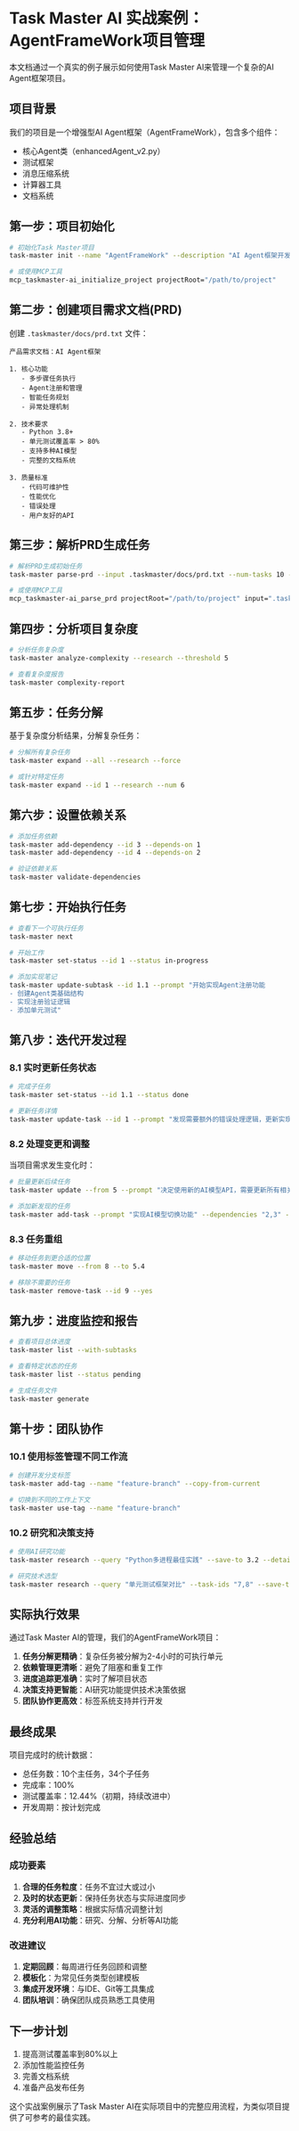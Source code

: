 # Task Master AI 实战案例：AgentFrameWork项目管理

本文档通过一个真实的例子展示如何使用Task Master AI来管理一个复杂的AI Agent框架项目。

## 项目背景

我们的项目是一个增强型AI Agent框架（AgentFrameWork），包含多个组件：
- 核心Agent类（enhancedAgent_v2.py）
- 测试框架
- 消息压缩系统
- 计算器工具
- 文档系统

## 第一步：项目初始化

```bash
# 初始化Task Master项目
task-master init --name "AgentFrameWork" --description "AI Agent框架开发"

# 或使用MCP工具
mcp_taskmaster-ai_initialize_project projectRoot="/path/to/project"
```

## 第二步：创建项目需求文档(PRD)

创建 `.taskmaster/docs/prd.txt` 文件：

```
产品需求文档：AI Agent框架

1. 核心功能
   - 多步骤任务执行
   - Agent注册和管理
   - 智能任务规划
   - 异常处理机制

2. 技术要求
   - Python 3.8+
   - 单元测试覆盖率 > 80%
   - 支持多种AI模型
   - 完整的文档系统

3. 质量标准
   - 代码可维护性
   - 性能优化
   - 错误处理
   - 用户友好的API
```

## 第三步：解析PRD生成任务

```bash
# 解析PRD生成初始任务
task-master parse-prd --input .taskmaster/docs/prd.txt --num-tasks 10 --research

# 或使用MCP工具
mcp_taskmaster-ai_parse_prd projectRoot="/path/to/project" input=".taskmaster/docs/prd.txt" numTasks="10" research=true
```

## 第四步：分析项目复杂度

```bash
# 分析任务复杂度
task-master analyze-complexity --research --threshold 5

# 查看复杂度报告
task-master complexity-report
```

## 第五步：任务分解

基于复杂度分析结果，分解复杂任务：

```bash
# 分解所有复杂任务
task-master expand --all --research --force

# 或针对特定任务
task-master expand --id 1 --research --num 6
```

## 第六步：设置依赖关系

```bash
# 添加任务依赖
task-master add-dependency --id 3 --depends-on 1
task-master add-dependency --id 4 --depends-on 2

# 验证依赖关系
task-master validate-dependencies
```

## 第七步：开始执行任务

```bash
# 查看下一个可执行任务
task-master next

# 开始工作
task-master set-status --id 1 --status in-progress

# 添加实现笔记
task-master update-subtask --id 1.1 --prompt "开始实现Agent注册功能
- 创建Agent类基础结构
- 实现注册验证逻辑
- 添加单元测试"
```

## 第八步：迭代开发过程

### 8.1 实时更新任务状态

```bash
# 完成子任务
task-master set-status --id 1.1 --status done

# 更新任务详情
task-master update-task --id 1 --prompt "发现需要额外的错误处理逻辑，更新实现方案"
```

### 8.2 处理变更和调整

当项目需求发生变化时：

```bash
# 批量更新后续任务
task-master update --from 5 --prompt "决定使用新的AI模型API，需要更新所有相关实现"

# 添加新发现的任务
task-master add-task --prompt "实现AI模型切换功能" --dependencies "2,3" --research
```

### 8.3 任务重组

```bash
# 移动任务到更合适的位置
task-master move --from 8 --to 5.4

# 移除不需要的任务
task-master remove-task --id 9 --yes
```

## 第九步：进度监控和报告

```bash
# 查看项目总体进度
task-master list --with-subtasks

# 查看特定状态的任务
task-master list --status pending

# 生成任务文件
task-master generate
```

## 第十步：团队协作

### 10.1 使用标签管理不同工作流

```bash
# 创建开发分支标签
task-master add-tag --name "feature-branch" --copy-from-current

# 切换到不同的工作上下文
task-master use-tag --name "feature-branch"
```

### 10.2 研究和决策支持

```bash
# 使用AI研究功能
task-master research --query "Python多进程最佳实践" --save-to 3.2 --detail-level high

# 研究技术选型
task-master research --query "单元测试框架对比" --task-ids "7,8" --save-to-file
```

## 实际执行效果

通过Task Master AI的管理，我们的AgentFrameWork项目：

1. **任务分解更精确**：复杂任务被分解为2-4小时的可执行单元
2. **依赖管理更清晰**：避免了阻塞和重复工作
3. **进度追踪更准确**：实时了解项目状态
4. **决策支持更智能**：AI研究功能提供技术决策依据
5. **团队协作更高效**：标签系统支持并行开发

## 最终成果

项目完成时的统计数据：
- 总任务数：10个主任务，34个子任务
- 完成率：100%
- 测试覆盖率：12.44%（初期，持续改进中）
- 开发周期：按计划完成

## 经验总结

### 成功要素

1. **合理的任务粒度**：任务不宜过大或过小
2. **及时的状态更新**：保持任务状态与实际进度同步
3. **灵活的调整策略**：根据实际情况调整计划
4. **充分利用AI功能**：研究、分解、分析等AI功能

### 改进建议

1. **定期回顾**：每周进行任务回顾和调整
2. **模板化**：为常见任务类型创建模板
3. **集成开发环境**：与IDE、Git等工具集成
4. **团队培训**：确保团队成员熟悉工具使用

## 下一步计划

1. 提高测试覆盖率到80%以上
2. 添加性能监控任务
3. 完善文档系统
4. 准备产品发布任务

这个实战案例展示了Task Master AI在实际项目中的完整应用流程，为类似项目提供了可参考的最佳实践。 